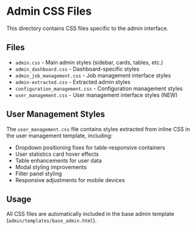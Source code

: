 # Admin CSS Files

This directory contains CSS files specific to the admin interface.

## Files

- `admin.css` - Main admin styles (sidebar, cards, tables, etc.)
- `admin_dashboard.css` - Dashboard-specific styles
- `admin_job_management.css` - Job management interface styles
- `admin-extracted.css` - Extracted admin styles
- `configuration_management.css` - Configuration management styles
- `user_management.css` - User management interface styles (NEW)

## User Management Styles

The `user_management.css` file contains styles extracted from inline CSS in the user management template, including:

- Dropdown positioning fixes for table-responsive containers
- User statistics card hover effects
- Table enhancements for user data
- Modal styling improvements
- Filter panel styling
- Responsive adjustments for mobile devices

## Usage

All CSS files are automatically included in the base admin template (`admin/templates/base_admin.html`).